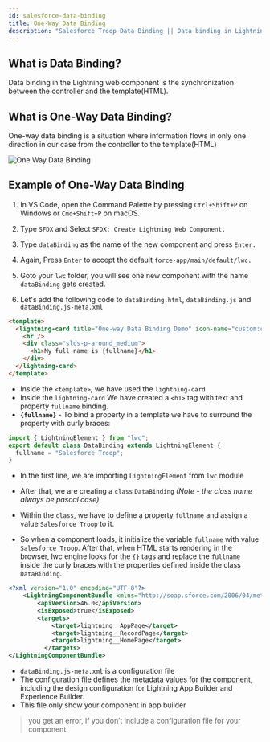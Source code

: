 ```yaml
---
id: salesforce-data-binding
title: One-Way Data Binding
description: "Salesforce Troop Data Binding || Data binding in Lightning web component is the synchronization between the controller and template(HTML)."
---
```


## What is Data Binding?

Data binding in the Lightning web component is the synchronization between the controller and the template(HTML).

## What is One-Way Data Binding?

One-way data binding is a situation where information flows in only one direction in our case from the controller to the template(HTML)

![One Way Data Binding](assets/LWC/oneWayDataBinding.PNG)

## Example of One-Way Data Binding

1. In VS Code, open the Command Palette by pressing `Ctrl+Shift+P` on Windows or `Cmd+Shift+P` on macOS.

2. Type `SFDX` and Select `SFDX: Create Lightning Web Component.`

3. Type `dataBinding` as the name of the new component and press `Enter.`

4. Again, Press `Enter` to accept the default `force-app/main/default/lwc.`

5. Goto your `lwc` folder, you will see one new component with the name `dataBinding` gets created.

6. Let's add the following code to `dataBinding.html`, `dataBinding.js` and `dataBinding.js-meta.xml`

<!--DOCUSAURUS_CODE_TABS-->
<!--dataBinding.html-->

```html
<template>
  <lightning-card title="One-way Data Binding Demo" icon-name="custom:custom1">
    <hr />
    <div class="slds-p-around_medium">
      <h1>My full name is {fullname}</h1>
    </div>
  </lightning-card>
</template>
```

<!--END_DOCUSAURUS_CODE_TABS-->

- Inside the `<template>`, we have used the `lightning-card`
- Inside the `lightning-card` We have created a `<h1>` tag with text and property `fullname` binding.
- **`{fullname}`** - To bind a property in a template we have to surround the property with curly braces:

<!--DOCUSAURUS_CODE_TABS-->
<!--dataBinding.js-->

```javascript
import { LightningElement } from "lwc";
export default class DataBinding extends LightningElement {
  fullname = "Salesforce Troop";
}
```

<!--END_DOCUSAURUS_CODE_TABS-->

- In the first line, we are importing `LightningElement` from `lwc` module

- After that, we are creating a `class` `DataBinding` _(Note - the class name always be pascal case)_

- Within the `class`, we have to define a property `fullname` and assign a value `Salesforce Troop` to it.

- So when a component loads, it initialize the variable `fullname` with value `Salesforce Troop`. After that, when HTML starts rendering in the browser, lwc engine looks for the `{}` tags and replace the `fullname` inside the curly braces with the properties defined inside the class `DataBinding`.


<!--DOCUSAURUS_CODE_TABS-->

<!--dataBinding.js-meta.xml-->
```xml
<?xml version="1.0" encoding="UTF-8"?>
    <LightningComponentBundle xmlns="http://soap.sforce.com/2006/04/metadata" fqn="dataBinding">
        <apiVersion>46.0</apiVersion>
        <isExposed>true</isExposed>
        <targets>
            <target>lightning__AppPage</target>
            <target>lightning__RecordPage</target>
            <target>lightning__HomePage</target>
          </targets>
</LightningComponentBundle>
```
<!--END_DOCUSAURUS_CODE_TABS-->

- `dataBinding.js-meta.xml` is a configuration file
- The configuration file defines the metadata values for the component, including the design configuration for Lightning App Builder and Experience Builder.
- This file only show your component in app builder

> you get an error, if you don’t include a configuration file for your component
<!--https://developer.salesforce.com/docs/component-library/tools/playground/Gov7uHHc/3/edit-->
